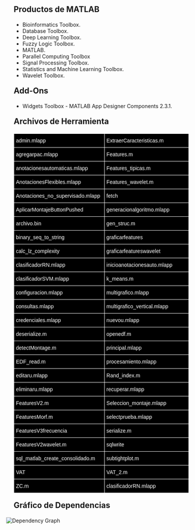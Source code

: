 <!-- Código generado automáticamente con ayuda de Dependency Analyzer de MATLAB -->

<h2 style="margin-left:20px;margin-right:20px;margin-top:20px;margin-bottom:20px;"><span>Productos de MATLAB</span></h2><ul style="margin-left:20px;margin-right:20px;margin-top:20px;margin-bottom:20px;">

<li><span>Bioinformatics Toolbox.</span></li><li><span>Database Toolbox.</span></li><li><span>Deep Learning Toolbox.</span></li><li><span>Fuzzy Logic Toolbox.</span></li><li><span>MATLAB.</span></li><li><span>Parallel Computing Toolbox</span></li><li><span>Signal Processing Toolbox.</span></li><li><span>Statistics and Machine Learning Toolbox.</span></li><li><span>Wavelet Toolbox.</span></li></ul>

<h2 style="margin-left:20px;margin-right:20px;margin-top:20px;margin-bottom:20px;"><span>Add-Ons</span></h2>
<ul style="margin-left:20px;margin-right:20px;margin-top:20px;margin-bottom:20px;"><li><span>Widgets Toolbox - MATLAB App Designer Components 2.3.1.</span></li></ul>

<h2 style="margin-left:20px;margin-right:20px;margin-top:20px;margin-bottom:20px;"><span>Archivos de Herramienta</span></h2>

<div style="margin-left: 20px;">
<table style="border-collapse:collapse;border-spacing:0;table-layout: fixed; width: 470px" class="tg"><colgroup><col style="width: 243px"><col style="width: 227px"></colgroup>
<thead><tr><th style="background-color:#000000;border-color:#ffffff;border-style:solid;border-width:1px;color:#ffffff;font-family:Arial, sans-serif;font-size:14px;font-weight:normal;overflow:hidden;padding:10px 5px;text-align:left;vertical-align:middle;word-break:normal">admin.mlapp</th><th style="background-color:#000000;border-color:#ffffff;border-style:solid;border-width:1px;color:#ffffff;font-family:Arial, sans-serif;font-size:14px;font-weight:normal;overflow:hidden;padding:10px 5px;text-align:left;vertical-align:middle;word-break:normal">ExtraerCaracteristicas.m</th></tr></thead>
<tbody><tr><td style="background-color:#000000;border-color:#ffffff;border-style:solid;border-width:1px;color:#ffffff;font-family:Arial, sans-serif;font-size:14px;overflow:hidden;padding:10px 5px;text-align:left;vertical-align:middle;word-break:normal">agregarpac.mlapp</td><td style="background-color:#000000;border-color:#ffffff;border-style:solid;border-width:1px;color:#ffffff;font-family:Arial, sans-serif;font-size:14px;overflow:hidden;padding:10px 5px;text-align:left;vertical-align:middle;word-break:normal">Features.m</td></tr>
<tr><td style="background-color:#000000;border-color:#ffffff;border-style:solid;border-width:1px;color:#ffffff;font-family:Arial, sans-serif;font-size:14px;overflow:hidden;padding:10px 5px;text-align:left;vertical-align:middle;word-break:normal">anotacionesautomaticas.mlapp</td><td style="background-color:#000000;border-color:#ffffff;border-style:solid;border-width:1px;color:#ffffff;font-family:Arial, sans-serif;font-size:14px;overflow:hidden;padding:10px 5px;text-align:left;vertical-align:middle;word-break:normal">Features_tipicas.m</td></tr>
<tr><td style="background-color:#000000;border-color:#ffffff;border-style:solid;border-width:1px;color:#ffffff;font-family:Arial, sans-serif;font-size:14px;overflow:hidden;padding:10px 5px;text-align:left;vertical-align:middle;word-break:normal">AnotacionesFlexibles.mlapp</td><td style="background-color:#000000;border-color:#ffffff;border-style:solid;border-width:1px;color:#ffffff;font-family:Arial, sans-serif;font-size:14px;overflow:hidden;padding:10px 5px;text-align:left;vertical-align:middle;word-break:normal">Features_wavelet.m</td></tr>
<tr><td style="background-color:#000000;border-color:#ffffff;border-style:solid;border-width:1px;color:#ffffff;font-family:Arial, sans-serif;font-size:14px;overflow:hidden;padding:10px 5px;text-align:left;vertical-align:middle;word-break:normal">Anotaciones_no_supervisado.mlapp</td><td style="background-color:#000000;border-color:#ffffff;border-style:solid;border-width:1px;color:#ffffff;font-family:Arial, sans-serif;font-size:14px;overflow:hidden;padding:10px 5px;text-align:left;vertical-align:middle;word-break:normal">fetch</td></tr>
<tr><td style="background-color:#000000;border-color:#ffffff;border-style:solid;border-width:1px;color:#ffffff;font-family:Arial, sans-serif;font-size:14px;overflow:hidden;padding:10px 5px;text-align:left;vertical-align:middle;word-break:normal">AplicarMontajeButtonPushed</td><td style="background-color:#000000;border-color:#ffffff;border-style:solid;border-width:1px;color:#ffffff;font-family:Arial, sans-serif;font-size:14px;overflow:hidden;padding:10px 5px;text-align:left;vertical-align:middle;word-break:normal">generacionalgoritmo.mlapp</td></tr>
<tr><td style="background-color:#000000;border-color:#ffffff;border-style:solid;border-width:1px;color:#ffffff;font-family:Arial, sans-serif;font-size:14px;overflow:hidden;padding:10px 5px;text-align:left;vertical-align:middle;word-break:normal">archivo.bin</td><td style="background-color:#000000;border-color:#ffffff;border-style:solid;border-width:1px;color:#ffffff;font-family:Arial, sans-serif;font-size:14px;overflow:hidden;padding:10px 5px;text-align:left;vertical-align:middle;word-break:normal">gen_struc.m</td></tr>
<tr><td style="background-color:#000000;border-color:#ffffff;border-style:solid;border-width:1px;color:#ffffff;font-family:Arial, sans-serif;font-size:14px;overflow:hidden;padding:10px 5px;text-align:left;vertical-align:middle;word-break:normal">binary_seq_to_string</td><td style="background-color:#000000;border-color:#ffffff;border-style:solid;border-width:1px;color:#ffffff;font-family:Arial, sans-serif;font-size:14px;overflow:hidden;padding:10px 5px;text-align:left;vertical-align:middle;word-break:normal">graficarfeatures</td></tr>
<tr><td style="background-color:#000000;border-color:#ffffff;border-style:solid;border-width:1px;color:#ffffff;font-family:Arial, sans-serif;font-size:14px;overflow:hidden;padding:10px 5px;text-align:left;vertical-align:middle;word-break:normal">calc_lz_complexity</td><td style="background-color:#000000;border-color:#ffffff;border-style:solid;border-width:1px;color:#ffffff;font-family:Arial, sans-serif;font-size:14px;overflow:hidden;padding:10px 5px;text-align:left;vertical-align:middle;word-break:normal">graficarfeatureswavelet</td></tr>
<tr><td style="background-color:#000000;border-color:#ffffff;border-style:solid;border-width:1px;color:#ffffff;font-family:Arial, sans-serif;font-size:14px;overflow:hidden;padding:10px 5px;text-align:left;vertical-align:middle;word-break:normal">clasificadorRN.mlapp</td><td style="background-color:#000000;border-color:#ffffff;border-style:solid;border-width:1px;color:#ffffff;font-family:Arial, sans-serif;font-size:14px;overflow:hidden;padding:10px 5px;text-align:left;vertical-align:middle;word-break:normal">inicioanotacionesauto.mlapp</td></tr>
<tr><td style="background-color:#000000;border-color:#ffffff;border-style:solid;border-width:1px;color:#ffffff;font-family:Arial, sans-serif;font-size:14px;overflow:hidden;padding:10px 5px;text-align:left;vertical-align:middle;word-break:normal">clasificadorSVM.mlapp</td><td style="background-color:#000000;border-color:#ffffff;border-style:solid;border-width:1px;color:#ffffff;font-family:Arial, sans-serif;font-size:14px;overflow:hidden;padding:10px 5px;text-align:left;vertical-align:middle;word-break:normal">k_means.m</td></tr>
<tr><td style="background-color:#000000;border-color:#ffffff;border-style:solid;border-width:1px;color:#ffffff;font-family:Arial, sans-serif;font-size:14px;overflow:hidden;padding:10px 5px;text-align:left;vertical-align:middle;word-break:normal">configuracion.mlapp</td><td style="background-color:#000000;border-color:#ffffff;border-style:solid;border-width:1px;color:#ffffff;font-family:Arial, sans-serif;font-size:14px;overflow:hidden;padding:10px 5px;text-align:left;vertical-align:middle;word-break:normal">multigrafico.mlapp</td></tr>
<tr><td style="background-color:#000000;border-color:#ffffff;border-style:solid;border-width:1px;color:#ffffff;font-family:Arial, sans-serif;font-size:14px;overflow:hidden;padding:10px 5px;text-align:left;vertical-align:middle;word-break:normal">consultas.mlapp</td><td style="background-color:#000000;border-color:#ffffff;border-style:solid;border-width:1px;color:#ffffff;font-family:Arial, sans-serif;font-size:14px;overflow:hidden;padding:10px 5px;text-align:left;vertical-align:middle;word-break:normal">multigrafico_vertical.mlapp</td></tr>
<tr><td style="background-color:#000000;border-color:#ffffff;border-style:solid;border-width:1px;color:#ffffff;font-family:Arial, sans-serif;font-size:14px;overflow:hidden;padding:10px 5px;text-align:left;vertical-align:middle;word-break:normal">credenciales.mlapp</td><td style="background-color:#000000;border-color:#ffffff;border-style:solid;border-width:1px;color:#ffffff;font-family:Arial, sans-serif;font-size:14px;overflow:hidden;padding:10px 5px;text-align:left;vertical-align:middle;word-break:normal">nuevou.mlapp</td></tr>
<tr><td style="background-color:#000000;border-color:#ffffff;border-style:solid;border-width:1px;color:#ffffff;font-family:Arial, sans-serif;font-size:14px;overflow:hidden;padding:10px 5px;text-align:left;vertical-align:middle;word-break:normal">deserialize.m</td><td style="background-color:#000000;border-color:#ffffff;border-style:solid;border-width:1px;color:#ffffff;font-family:Arial, sans-serif;font-size:14px;overflow:hidden;padding:10px 5px;text-align:left;vertical-align:middle;word-break:normal">openedf.m</td></tr>
<tr><td style="background-color:#000000;border-color:#ffffff;border-style:solid;border-width:1px;color:#ffffff;font-family:Arial, sans-serif;font-size:14px;overflow:hidden;padding:10px 5px;text-align:left;vertical-align:middle;word-break:normal">detectMontage.m</td><td style="background-color:#000000;border-color:#ffffff;border-style:solid;border-width:1px;color:#ffffff;font-family:Arial, sans-serif;font-size:14px;overflow:hidden;padding:10px 5px;text-align:left;vertical-align:middle;word-break:normal">principal.mlapp</td></tr>
<tr><td style="background-color:#000000;border-color:#ffffff;border-style:solid;border-width:1px;color:#ffffff;font-family:Arial, sans-serif;font-size:14px;overflow:hidden;padding:10px 5px;text-align:left;vertical-align:middle;word-break:normal">EDF_read.m</td><td style="background-color:#000000;border-color:#ffffff;border-style:solid;border-width:1px;color:#ffffff;font-family:Arial, sans-serif;font-size:14px;overflow:hidden;padding:10px 5px;text-align:left;vertical-align:middle;word-break:normal">procesamiento.mlapp</td></tr>
<tr><td style="background-color:#000000;border-color:#ffffff;border-style:solid;border-width:1px;color:#ffffff;font-family:Arial, sans-serif;font-size:14px;overflow:hidden;padding:10px 5px;text-align:left;vertical-align:middle;word-break:normal">editaru.mlapp</td><td style="background-color:#000000;border-color:#ffffff;border-style:solid;border-width:1px;color:#ffffff;font-family:Arial, sans-serif;font-size:14px;overflow:hidden;padding:10px 5px;text-align:left;vertical-align:middle;word-break:normal">Rand_index.m</td></tr>
<tr><td style="background-color:#000000;border-color:#ffffff;border-style:solid;border-width:1px;color:#ffffff;font-family:Arial, sans-serif;font-size:14px;overflow:hidden;padding:10px 5px;text-align:left;vertical-align:middle;word-break:normal">eliminaru.mlapp</td><td style="background-color:#000000;border-color:#ffffff;border-style:solid;border-width:1px;color:#ffffff;font-family:Arial, sans-serif;font-size:14px;overflow:hidden;padding:10px 5px;text-align:left;vertical-align:middle;word-break:normal">recuperar.mlapp</td></tr>
<tr><td style="background-color:#000000;border-color:#ffffff;border-style:solid;border-width:1px;color:#ffffff;font-family:Arial, sans-serif;font-size:14px;overflow:hidden;padding:10px 5px;text-align:left;vertical-align:middle;word-break:normal">FeaturesV2.m</td><td style="background-color:#000000;border-color:#ffffff;border-style:solid;border-width:1px;color:#ffffff;font-family:Arial, sans-serif;font-size:14px;overflow:hidden;padding:10px 5px;text-align:left;vertical-align:middle;word-break:normal">Seleccion_montaje.mlapp</td></tr>
<tr><td style="background-color:#000000;border-color:#ffffff;border-style:solid;border-width:1px;color:#ffffff;font-family:Arial, sans-serif;font-size:14px;overflow:hidden;padding:10px 5px;text-align:left;vertical-align:middle;word-break:normal">FeaturesMorf.m</td><td style="background-color:#000000;border-color:#ffffff;border-style:solid;border-width:1px;color:#ffffff;font-family:Arial, sans-serif;font-size:14px;overflow:hidden;padding:10px 5px;text-align:left;vertical-align:middle;word-break:normal">selectprueba.mlapp</td></tr>
<tr><td style="background-color:#000000;border-color:#ffffff;border-style:solid;border-width:1px;color:#ffffff;font-family:Arial, sans-serif;font-size:14px;overflow:hidden;padding:10px 5px;text-align:left;vertical-align:middle;word-break:normal">FeaturesV3frecuencia</td><td style="background-color:#000000;border-color:#ffffff;border-style:solid;border-width:1px;color:#ffffff;font-family:Arial, sans-serif;font-size:14px;overflow:hidden;padding:10px 5px;text-align:left;vertical-align:middle;word-break:normal">serialize.m</td></tr>
<tr><td style="background-color:#000000;border-color:#ffffff;border-style:solid;border-width:1px;color:#ffffff;font-family:Arial, sans-serif;font-size:14px;overflow:hidden;padding:10px 5px;text-align:left;vertical-align:middle;word-break:normal">FeaturesV2wavelet.m</td><td style="background-color:#000000;border-color:#ffffff;border-style:solid;border-width:1px;color:#ffffff;font-family:Arial, sans-serif;font-size:14px;overflow:hidden;padding:10px 5px;text-align:left;vertical-align:middle;word-break:normal">sqlwrite</td></tr>
<tr><td style="background-color:#000000;border-color:#ffffff;border-style:solid;border-width:1px;color:#ffffff;font-family:Arial, sans-serif;font-size:14px;overflow:hidden;padding:10px 5px;text-align:left;vertical-align:middle;word-break:normal">sql_matlab_create_consolidado.m</td><td style="background-color:#000000;border-color:#ffffff;border-style:solid;border-width:1px;color:#ffffff;font-family:Arial, sans-serif;font-size:14px;overflow:hidden;padding:10px 5px;text-align:left;vertical-align:middle;word-break:normal">subtightplot.m</td></tr>
<tr><td style="background-color:#000000;border-color:#ffffff;border-style:solid;border-width:1px;color:#ffffff;font-family:Arial, sans-serif;font-size:14px;overflow:hidden;padding:10px 5px;text-align:left;vertical-align:middle;word-break:normal">VAT</td><td style="background-color:#000000;border-color:#ffffff;border-style:solid;border-width:1px;color:#ffffff;font-family:Arial, sans-serif;font-size:14px;overflow:hidden;padding:10px 5px;text-align:left;vertical-align:middle;word-break:normal">VAT_2.m</td></tr>
<tr><td style="background-color:#000000;border-color:#ffffff;border-style:solid;border-width:1px;color:#ffffff;font-family:Arial, sans-serif;font-size:14px;overflow:hidden;padding:10px 5px;text-align:left;vertical-align:middle;word-break:normal">ZC.m</td><td style="background-color:#000000;border-color:#ffffff;border-style:solid;border-width:1px;color:#ffffff;font-family:Arial, sans-serif;font-size:14px;overflow:hidden;padding:10px 5px;text-align:left;vertical-align:middle;word-break:normal">clasificadorRN.mlapp</td></tr></tbody></table></div>

<h2 style="margin-left:20px;margin-right:20px;margin-top:20px;margin-bottom:20px;"><span>Gráfico de Dependencias</span></h2>

![Dependency Graph](Dependency_Graph9-11-24.bmp)
